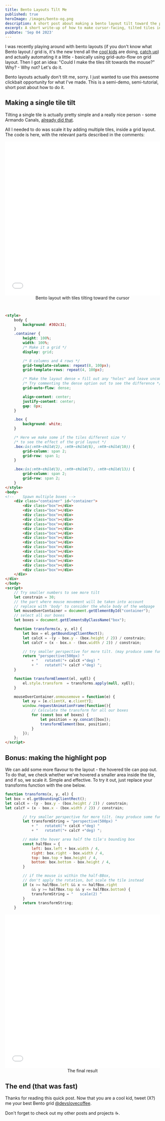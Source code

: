 ```yaml
---
title: Bento Layouts Tilt Me
published: true
heroImage: /images/bento-og.png
description: A short post about making a bento layout tilt toward the pointer using HTML, javascript and css.
excerpt: A short write-up of how to make cursor-facing, tilted tiles in a bento grid.
pubDate: 'Sep 04 2023'
---
```


I was recently playing around with bento layouts (if you don't know what Bento layout / grid is, it's the new trend all the <a class="external" href="https://bentogrids.com" target="_blank">cool kids</a> are doing, <a class="external" href="https://www.webdesignerdepot.com/2023/07/what-is-the-bento-ui-trend-and-how-can-you-get-started" target="_blank">catch up</a>) and actually automating it a little - basically using grid-auto-flow on grid layout. Then I got an idea: "Could I make the tiles tilt towards the mouse?" Why? - Why not? Let's do it.

Bento layouts actually don't tilt me, sorry. I just wanted to use this awesome clickbait opportunity for what I've made. This is a semi-demo, semi-tutorial, short post about how to do it.

## Making a single tile tilt

Tilting a single tile is actually pretty simple and a really nice person - some Armando Canals, <a class="external" href="https://armandocanals.com/posts/CSS-transform-rotating-a-3D-object-perspective-based-on-mouse-position.html" target="_blank">already did that</a>.

All I needed to do was scale it by adding multiple tiles, inside a grid layout. The code is here, with the relevant parts described in the comments:

<iframe loading="lazy" title="The bento layout with tiles tilting towards the cursor" src="/assets/index-basic.html" height="500px" width="100%" style="border:none;"></iframe>
<figcaption align = "center">Bento layout with tiles tilting toward the cursor</figcaption>

```html


<style>
    body {
        background: #302c31;
    }
    .container {
        height: 100%;
        width: 100%;
        /* Make it a grid */
        display: grid;

        /* 8 columns and 4 rows */
        grid-template-columns: repeat(8, 100px);
        grid-template-rows: repeat(4, 100px);

        /* Make the layout dense = fill out any "holes" and leave uncompleted rows if necessary */
        /* Try commenting the dense option out to see the difference */
        grid-auto-flow: dense;

        align-content: center;
        justify-content: center;
        gap: 8px;
    }

    .box {
        background: white;
    }

    /* Here we make some if the tiles different size */
    /* to see the effect of the grid layout */
    .box:is(:nth-child(2), :nth-child(8), :nth-child(10)) {
        grid-column: span 2;
        grid-row: span 1;
    }

    .box:is(:nth-child(3), :nth-child(7), :nth-child(13)) {
        grid-column: span 2;
        grid-row: span 2;
    }
</style>
<body>
<!--    Spawn multiple boxes -->
    <div class="container" id="container">
        <div class="box"></div>
        <div class="box"></div>
        <div class="box"></div>
        <div class="box"></div>
        <div class="box"></div>
        <div class="box"></div>
        <div class="box"></div>
        <div class="box"></div>
        <div class="box"></div>
        <div class="box"></div>
        <div class="box"></div>
        <div class="box"></div>
        <div class="box"></div>
        <div class="box"></div>
        <div class="box"></div>
    </div>
</div>
</body>
<script>
    // Try smaller numbers to see more tilt
    let constrain = 30;
    // the part where mouse movement will be taken into account
    // replace with 'body' to consider the whole body of the webpage
    let mouseOverContainer = document.getElementById("container");
    // select all our boxes
    let boxes = document.getElementsByClassName("box");

    function transforms(x, y, el) {
        let box = el.getBoundingClientRect();
        let calcX = -(y - box.y - (box.height / 2)) / constrain;
        let calcY = (x - box.x - (box.width / 2)) / constrain;

        // try smaller perspective for more tilt. (may produce some fun artifacts)
        return "perspective(500px) "
            + "   rotateX("+ calcX +"deg) "
            + "   rotateY("+ calcY +"deg) ";
    }

    function transformElement(el, xyEl) {
        el.style.transform  = transforms.apply(null, xyEl);
    }

    mouseOverContainer.onmousemove = function(e) {
        let xy = [e.clientX, e.clientY];
        window.requestAnimationFrame(function(){
            // Calculate the transform for all our boxes
            for (const box of boxes) {
                let position = xy.concat([box]);
                transformElement(box, position);
            }
        });
    };
</script>
```

## Bonus: making the highlight pop

We can add some more flavour to the layout - the hovered tile can pop out. To do that, we check whether we've hovered a smaller area inside the tile, and if so, we scale it. Simple and effective. To try it out, just replace your transforms function with the one below.

```javascript
function transforms(x, y, el) {
let box = el.getBoundingClientRect();
let calcX = -(y - box.y - (box.height / 2)) / constrain;
let calcY = (x - box.x - (box.width / 2)) / constrain;

        // try smaller perspective for more tilt. (may produce some fun artifacts)
        let transformString = "perspective(500px) "
            + "   rotateX("+ calcX +"deg) "
            + "   rotateY("+ calcY +"deg) ";

        // make the hover area half the tile's bounding box
        const halfBox = {
            left: box.left + box.width / 4,
            right: box.right - box.width / 4,
            top: box.top + box.height / 4,
            bottom: box.bottom - box.height / 4,
        }

        // if the mouse is within the half-BBox, 
        // don't apply the rotation, but scale the tile instead
        if (x >= halfBox.left && x <= halfBox.right
            && y >= halfBox.top && y <= halfBox.bottom) {
            transformString = "   scale(2) "
        }
        return transformString;
    }
```
<iframe loading="lazy" title="The final result with tiles enlarging on hover" src="/assets/index-advanced.html" height="500px" width="100%" style="border:none;"></iframe>
<figcaption align = "center">The final result</figcaption>

## The end (that was fast)

Thanks for reading this quick post. Now that you are a cool kid, tweet (X?) me your best Bento grid <a class="external" href="https://x.com/devslovecoffee" target="_blank">@devslovecoffee</a>. 

Don't forget to check out my other posts and projects ☕.

